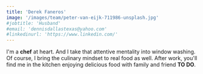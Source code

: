 ```yaml
---
title: 'Derek Faneros'
image: '/images/team/peter-van-eijk-711986-unsplash.jpg'
#jobtitle: 'Husband'
#email: 'dennisdallastexas@yahoo.com'
#linkedinurl: 'https://www.linkedin.com/'
---
```


I'm a __chef__ at heart. And I take that attentive mentality into window washing. Of course, I bring the culinary mindset to real food as well. After work, you'll find me in the kitchen enjoying delicious food with family and friend **TO DO**. 